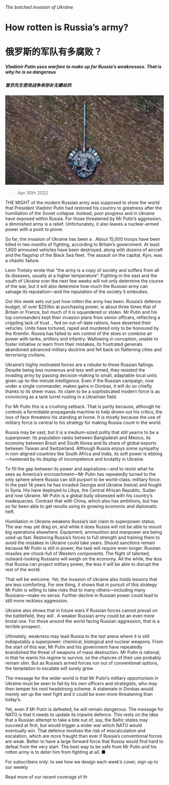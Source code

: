 ###### The botched invasion of Ukraine

# How rotten is Russia’s army? 
# 俄罗斯的军队有多腐败？
##### Vladimir Putin uses warfare to make up for Russia’s weaknesses. That is why he is so dangerous 
##### 普京先生使用战争来弥补无螺丝的
![image](images/20220430_ldd001.jpg) 

> Apr 30th 2022 


THE MIGHT of the modern Russian army was supposed to show the world that President Vladimir Putin had restored his country to greatness after the humiliation of the Soviet collapse. Instead, poor progress and  in Ukraine have exposed  within Russia. For those threatened by Mr Putin’s aggression, a diminished army is a relief. Unfortunately, it also leaves a nuclear-armed power with a point to prove.

So far, the invasion of Ukraine has been a . About 15,000 troops have been killed in two months of fighting, according to Britain’s government. At least 1,600 armoured vehicles have been destroyed, along with dozens of aircraft and the flagship of the Black Sea fleet. The assault on the capital, Kyiv, was a chaotic failure.


Leon Trotsky wrote that “the army is a copy of society and suffers from all its diseases, usually at a higher temperature”. Fighting in the east and the south of Ukraine over the next few weeks will not only determine the course of the war, but it will also determine how much the Russian army can salvage its reputation—and the reputation of the society it embodies.

Our  this week sets out just how rotten the army has been. Russia’s defence budget, of over $250bn at purchasing power, is about three times that of Britain or France, but much of it is squandered or stolen. Mr Putin and his top commanders kept their invasion plans from senior officers, reflecting a crippling lack of trust. , fed on out-of-date rations, have deserted their vehicles. Units have tortured, raped and murdered only to be honoured by the Kremlin. Russia has failed to win control of the skies or combine air power with tanks, artillery and infantry. Wallowing in corruption, unable to foster initiative or learn from their mistakes, its frustrated generals abandoned advanced military doctrine and fell back on flattening cities and terrorising civilians.

Ukraine’s highly motivated forces are a rebuke to these Russian failings. Despite being less numerous and less well armed, they resisted the invading army by passing decision-making to small, adaptable local units given up-to-the-minute intelligence. Even if the Russian campaign, now under a single commander, makes gains in Donbas, it will do so chiefly thanks to its sheer mass. Its claim to be a sophisticated modern force is as convincing as a tank turret rusting in a Ukrainian field.

For Mr Putin this is a crushing setback. That is partly because, although he controls a formidable propaganda machine to help drown out his critics, the loss of face threatens his standing at home. It is mostly because the use of military force is central to his strategy for making Russia count in the world.

Russia may be vast, but it is a medium-sized polity that still yearns to be a superpower. Its population ranks between Bangladesh and Mexico, its economy between Brazil and South Korea and its share of global exports between Taiwan and Switzerland. Although Russia enjoys some sympathy in non-aligned countries like South Africa and India, its soft power is ebbing—hastened by its display of incompetence and brutality in Ukraine.

To fill the gap between its power and aspirations—and to resist what he sees as America’s encroachment—Mr Putin has repeatedly turned to the only sphere where Russia can still purport to be world-class: military force. In the past 14 years he has invaded Georgia and Ukraine (twice) and fought in Syria. His  have deployed to Libya, the Central African Republic, Sudan and now Ukraine. Mr Putin is a global bully obsessed with his country’s inadequacies. Contrast that with China, which also has ambitions, but has so far been able to get results using its growing economic and diplomatic heft.

Humiliation in Ukraine weakens Russia’s last claim to superpower status. The war may yet drag on, and while it does Russia will not be able to mount big operations elsewhere. Equipment, ammunition and manpower are being used up fast. Restoring Russia’s forces to full strength and training them to avoid the mistakes in Ukraine could take years. Should sanctions remain because Mr Putin is still in power, the task will require even longer. Russian missiles are chock-full of Western components. The flight of talented, outward-looking Russians will weigh on the economy. All the while, the less that Russia can project military power, the less it will be able to disrupt the rest of the world.


That will be welcome. Yet, the invasion of Ukraine also holds lessons that are less comforting. For one thing, it shows that in pursuit of this strategy Mr Putin is willing to take risks that to many others—including many Russians—make no sense. Further decline in Russian power could lead to still more reckless aggression.

Ukraine also shows that in future wars if Russian forces cannot prevail on the battlefield, they will . A weaker Russian army could be an even more brutal one. For those around the world facing Russian aggression, that is a terrible prospect.

Ultimately, weakness may lead Russia to the last arena where it is still indisputably a superpower: chemical, biological and nuclear weapons. From the start of this war, Mr Putin and his government have repeatedly brandished the threat of weapons of mass destruction. Mr Putin is rational, in that he wants his regime to survive, so the chances of their use probably remain slim. But as Russia’s armed forces run out of conventional options, the temptation to escalate will surely grow.

The message for the wider world is that Mr Putin’s military opportunism in Ukraine must be seen to fail by his own officers and strategists, who may then temper his next headstrong scheme. A stalemate in Donbas would merely set up the next fight and it could be even more threatening than today’s.

Yet, even if Mr Putin is defeated, he will remain dangerous. The message for NATO is that it needs to update its tripwire defence. This rests on the idea that a Russian attempt to take a bite out of, say, the Baltic states may succeed at first, but would trigger a wider war which NATO would eventually win. That defence involves the risk of miscalculation and escalation, which are more fraught than ever if Russia’s conventional forces are weak. Better to have a large forward force that Russia would find hard to defeat from the very start. The best way to be safe from Mr Putin and his rotten army is to deter him from fighting at all. ■

For subscribers only: to see how we design each week’s cover, sign up to our weekly 

Read more of our recent coverage of th